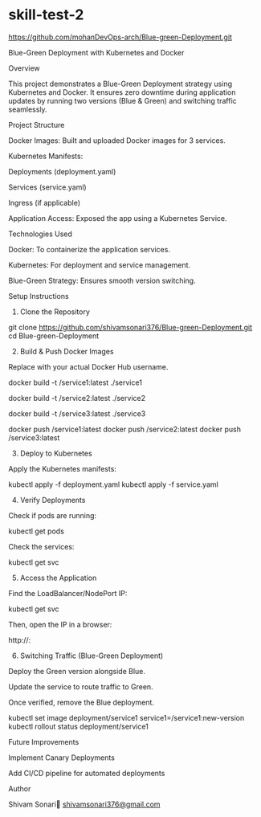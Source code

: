 # skill-test-2
https://github.com/mohanDevOps-arch/Blue-green-Deployment.git

Blue-Green Deployment with Kubernetes and Docker

Overview

This project demonstrates a Blue-Green Deployment strategy using Kubernetes and Docker. It ensures zero downtime during application updates by running two versions (Blue & Green) and switching traffic seamlessly.

Project Structure

Docker Images: Built and uploaded Docker images for 3 services.

Kubernetes Manifests:

Deployments (deployment.yaml)

Services (service.yaml)

Ingress (if applicable)

Application Access: Exposed the app using a Kubernetes Service.

Technologies Used

Docker: To containerize the application services.

Kubernetes: For deployment and service management.

Blue-Green Strategy: Ensures smooth version switching.

Setup Instructions

1. Clone the Repository

git clone https://github.com/shivamsonari376/Blue-green-Deployment.git
cd Blue-green-Deployment

2. Build & Push Docker Images

Replace <your-dockerhub-username> with your actual Docker Hub username.

docker build -t <your-dockerhub-username>/service1:latest ./service1

docker build -t <your-dockerhub-username>/service2:latest ./service2

docker build -t <your-dockerhub-username>/service3:latest ./service3

docker push <your-dockerhub-username>/service1:latest
docker push <your-dockerhub-username>/service2:latest
docker push <your-dockerhub-username>/service3:latest

3. Deploy to Kubernetes

Apply the Kubernetes manifests:

kubectl apply -f deployment.yaml
kubectl apply -f service.yaml

4. Verify Deployments

Check if pods are running:

kubectl get pods

Check the services:

kubectl get svc

5. Access the Application

Find the LoadBalancer/NodePort IP:

kubectl get svc

Then, open the IP in a browser:

http://<service-ip>:<port>

6. Switching Traffic (Blue-Green Deployment)

Deploy the Green version alongside Blue.

Update the service to route traffic to Green.

Once verified, remove the Blue deployment.

kubectl set image deployment/service1 service1=<your-dockerhub-username>/service1:new-version
kubectl rollout status deployment/service1

Future Improvements

Implement Canary Deployments

Add CI/CD pipeline for automated deployments

Author

Shivam Sonari📧 shivamsonari376@gmail.com
